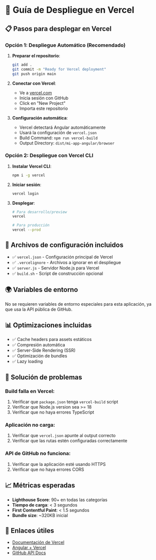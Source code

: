 # 🚀 Guía de Despliegue en Vercel

## 📋 Pasos para desplegar en Vercel

### Opción 1: Despliegue Automático (Recomendado)

1. **Preparar el repositorio**:

   ```bash
   git add .
   git commit -m "Ready for Vercel deployment"
   git push origin main
   ```

2. **Conectar con Vercel**:

   - Ve a [vercel.com](https://vercel.com)
   - Inicia sesión con GitHub
   - Click en "New Project"
   - Importa este repositorio

3. **Configuración automática**:
   - Vercel detectará Angular automáticamente
   - Usará la configuración de `vercel.json`
   - Build Command: `npm run vercel-build`
   - Output Directory: `dist/mi-app-angular/browser`

### Opción 2: Despliegue con Vercel CLI

1. **Instalar Vercel CLI**:

   ```bash
   npm i -g vercel
   ```

2. **Iniciar sesión**:

   ```bash
   vercel login
   ```

3. **Desplegar**:

   ```bash
   # Para desarrollo/preview
   vercel

   # Para producción
   vercel --prod
   ```

## 🔧 Archivos de configuración incluidos

- ✅ `vercel.json` - Configuración principal de Vercel
- ✅ `.vercelignore` - Archivos a ignorar en el despliegue
- ✅ `server.js` - Servidor Node.js para Vercel
- ✅ `build.sh` - Script de construcción opcional

## 🌍 Variables de entorno

No se requieren variables de entorno especiales para esta aplicación, ya que usa la API pública de GitHub.

## 📊 Optimizaciones incluidas

- ✅ Cache headers para assets estáticos
- ✅ Compresión automática
- ✅ Server-Side Rendering (SSR)
- ✅ Optimización de bundles
- ✅ Lazy loading

## 🐛 Solución de problemas

### Build falla en Vercel:

1. Verificar que `package.json` tenga `vercel-build` script
2. Verificar que Node.js version sea >= 18
3. Verificar que no haya errores TypeScript

### Aplicación no carga:

1. Verificar que `vercel.json` apunte al output correcto
2. Verificar que las rutas estén configuradas correctamente

### API de GitHub no funciona:

1. Verificar que la aplicación esté usando HTTPS
2. Verificar que no haya errores CORS

## 📈 Métricas esperadas

- **Lighthouse Score**: 90+ en todas las categorías
- **Tiempo de carga**: < 3 segundos
- **First Contentful Paint**: < 1.5 segundos
- **Bundle size**: ~320KB inicial

## 🔗 Enlaces útiles

- [Documentación de Vercel](https://vercel.com/docs)
- [Angular + Vercel](https://vercel.com/guides/deploying-angular-with-vercel)
- [GitHub API Docs](https://docs.github.com/en/rest)
